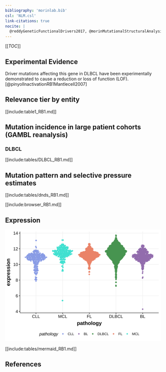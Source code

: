 ```yaml
---
bibliography: 'morinlab.bib'
csl: 'NLM.csl'
link-citations: true
nocite: |
  @reddyGeneticFunctionalDrivers2017, @morinMutationalStructuralAnalysis2013, @arthurGenomewideDiscoverySomatic2018, @zhangGenomicLandscapeMantle2014, 
---
```

[[_TOC_]]



## Experimental Evidence

Driver mutations affecting this gene in DLBCL have been experimentally demonstrated to cause a reduction or loss of function (LOF).[@pinyolInactivationRB1Mantlecell2007]

## Relevance tier by entity

[[include:table1_RB1.md]]

## Mutation incidence in large patient cohorts (GAMBL reanalysis)

### DLBCL
[[include:tables/DLBCL_RB1.md]]

## Mutation pattern and selective pressure estimates

[[include:tables/dnds_RB1.md]]

[[include:browser_RB1.md]]

## Expression
![](images/gene_expression/RB1_by_pathology.svg)
<!-- ORIGIN: morinMutationalStructuralAnalysis2013 -->
<!-- DLBCL: morinMutationalStructuralAnalysis2013 -->
<!-- MCL: zhangGenomicLandscapeMantle2014 -->

[[include:tables/mermaid_RB1.md]]

## References

